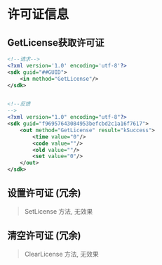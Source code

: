 # 许可证信息

## GetLicense获取许可证

```xml
<!--请求-->
<?xml version='1.0' encoding='utf-8'?>
<sdk guid="##GUID">
    <in method="GetLicense"/>
</sdk>


<!--反馈
-->
<?xml version="1.0" encoding="utf-8"?>
<sdk guid="f96957643084953befcbd2c1a16f7617">
    <out method="GetLicense" result="kSuccess">
        <time value="0"/>
        <code value=""/>
        <old value=""/>
        <set value="0"/>
    </out>
</sdk>
```

## 设置许可证 (冗余)

> SetLicense 方法, 无效果

## 清空许可证 (冗余)

> ClearLicense 方法, 无效果